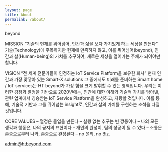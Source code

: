 ```yaml
---
layout: page
title: About
permalink: /about/
---
```


beyond

MISSION
“기술의 현재를 뛰어넘어, 인간과 삶을 보다 가치있게 하는 세상을 만든다”
기술(Technology)에 주목하지만 현재에 만족하지 않고,
이를 뛰어넘어(beyond),
인간과 삶(Human-being)의 가치를 추구하여,
새로운 세상을 열어가는 주체가 되어야만 합니다.

VISION
“전 세계 전문가들이 인정하는 IoT Service Platform을 보유한 회사”
현재 인간과 가장 맞닿아 있는 Smart-X solutions
그 중에서도 미래를 준비하는 Smart home / IoT services는 HT beyond가 가장 힘을 크게 발휘할 수 있는 영역입니다.
우리는 이러한 강점과 열정을 기반으로 2020년에는,
인간에 대한 이해와 기술적 가치를 담아낸,
관련 업계에서 칭송받는 IoT Service Platform을 완성하고, 자랑할 것입니다.
이를 통해, 기술적 기반과 그를 뛰어넘는 insight로, 인간과 삶의 가치를 구현하는 초석을 다질 것입니다.

CORE VALUES
– 열정은 몰입을 만든다
– 실행 없는 추구는 빈 깡통이다
– 나의 모든 생각과 행동은, 나의 긍지의 표현이다
– 개인의 완성이, 팀의 성공이 될 수 있다
– 소통은 존중으로부터 나와, 존중으로 완성된다
– no 윤리, no Biz.

[admin@htbeyond.com](mailto:admin@htbeyond.com)